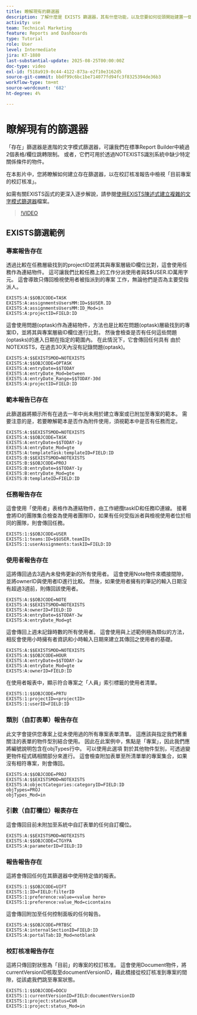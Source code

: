 ```yaml
---
title: 瞭解現有的篩選器
description: 了解什麼是 EXISTS 篩選器，其有什麼功能，以及您要如何從頭開始建置一個。此外，還可以參閱許多 EXISTS 篩選器的實用範例。
activity: use
team: Technical Marketing
feature: Reports and Dashboards
type: Tutorial
role: User
level: Intermediate
jira: KT-1880
last-substantial-update: 2025-08-25T00:00:00Z
doc-type: video
exl-id: f518a919-0c44-4122-873a-e2f10e3162d5
source-git-commit: bbdf99c6bc1be714077fd94fc3f8325394de36b3
workflow-type: tm+mt
source-wordcount: '682'
ht-degree: 4%

---
```


# 瞭解現有的篩選器

「存在」篩選器是進階的文字模式篩選器，可讓我們在標準Report Builder中繞過2個表格/欄位跳轉限制。 或者，它們可用於透過NOTEXISTS識別系統中缺少特定關係條件的物件。

在本影片中，您將瞭解如何建立存在篩選器，以在校訂核准報告中檢視「目前專案的校訂核准」。

如需有關EXISTS函式的更深入逐步解說，請參閱[使用EXISTS陳述式建立複雜的文字模式篩選器](https://experienceleague.adobe.com/en/docs/workfront/using/reporting/reports/text-mode/create-complex-text-mode-filters-using-exists-statements)檔案。

>[!VIDEO](https://video.tv.adobe.com/v/3471181/?quality=12&learn=on&enablevpops=1)

## EXISTS篩選範例

### 專案報告存在

透過比較在任務層級找到的projectID並將其與專案層級ID欄位比對，這會使用任務作為連結物件。 這可讓我們比較任務上的工作分派使用者與$$USER.ID萬用字元。 這會導致只傳回檢視使用者被指派到的專案
工作，無論他們是否為主要受指派人。

```
EXISTS:A:$$OBJCODE=TASK
EXISTS:A:assignmentsUsersMM:ID=$$USER.ID
EXISTS:A:assignmentsUsersMM:ID_Mod=in
EXISTS:A:projectID=FIELD:ID
```


這會使用問題(optask)作為連結物件，方法也是比較在問題(optask)層級找到的專案ID，並將其與專案層級ID欄位進行比對。 然後會檢查是否有任何這些問題(optasks)的進入日期在指定的範圍內。 在此情況下，它會傳回任何具有
由於NOTEXISTS，在過去30天內沒有記錄問題(optask)。

```
EXISTS:A:$$EXISTSMOD=NOTEXISTS
EXISTS:A:$$OBJCODE=OPTASK
EXISTS:A:entryDate=$$TODAY
EXISTS:A:entryDate_Mod=between
EXISTS:A:entryDate_Range=$$TODAY-30d
EXISTS:A:projectID=FIELD:ID
```

### 範本報告已存在

此篩選器將顯示所有在過去一年中尚未用於建立專案或已附加至專案的範本。 需要注意的是，若要瞭解範本是否作為附件使用，須視範本中是否有任務而定。

```
EXISTS:A:$$EXISTSMOD=NOTEXISTS
EXISTS:A:$$OBJCODE=TASK
EXISTS:A:entryDate=$$TODAY-1y
EXISTS:A:entryDate_Mod=gte
EXISTS:A:templateTask:templateID=FIELD:ID
EXISTS:B:$$EXISTSMOD=NOTEXISTS
EXISTS:B:$$OBJCODE=PROJ
EXISTS:B:entryDate=$$TODAY-1y
EXISTS:B:entryDate_Mod=gte
EXISTS:B:templateID=FIELD:ID
```

### 任務報告存在

這會使用「使用者」表格作為連結物件，由工作總攬taskID和任務ID連線。 接著會將ID的團隊集合檢查為使用者團隊ID，如果有任何受指派者與檢視使用者位於相同的團隊，則會傳回任務。

```
EXISTS:1:$$OBJCODE=USER
EXISTS:1:teams:ID=$$USER.teamIDs
EXISTS:1:userAssignments:taskID=FIELD:ID
```

### 使用者報告存在

這將傳回過去3週內未發佈更新的所有使用者。 這會使用Note物件來橋接間隙，並將ownerID與使用者ID進行比較。 然後，如果使用者擁有的筆記的輸入日期沒有超過3週前，則傳回該使用者。

```
EXISTS:A:$$OBJCODE=NOTE
EXISTS:A:$$EXISTSMOD=NOTEXISTS
EXISTS:A:ownerID=FIELD:ID
EXISTS:A:entryDate=$$TODAY-3w
EXISTS:A:entryDate_Mod=gt
```

這會傳回上週未記錄時數的所有使用者。 這會使用與上述範例極為類似的方法，相反會使用小時擁有者資訊和小時輸入日期來建立其傳回之使用者的基礎。

```
EXISTS:A:$$EXISTSMOD=NOTEXISTS
EXISTS:A:$$OBJCODE=HOUR
EXISTS:A:entryDate=$$TODAY-1w
EXISTS:A:entryDate_Mod=gte
EXISTS:A:ownerID=FIELD:ID
```

在使用者報表中，顯示符合專案之「人員」索引標籤的使用者清單。

```
EXISTS:1:$$OBJCODE=PRTU
EXISTS:1:projectID=<projectID>
EXISTS:1:userID=FIELD:ID
```

### 類別（自訂表單）報告存在

此文字會提供您專案上從未使用過的所有專案表單清單。 這應該與指定我們著重關注的表單的物件型別結合使用。 因此在此案例中，焦點是「專案」，因此我們應將編號說明包含在objTypes行中。 可以使用此選項
對於其他物件型別，可透過變更物件程式碼相關部分來進行。 這會檢查附加表單至所清單單的專案集合，如果沒有相符專案，則會傳回。

```
EXISTS:A:$$OBJCODE=PROJ
EXISTS:A:$$EXISTSMOD=NOTEXISTS
EXISTS:A:objectCategories:categoryID=FIELD:ID
objTypes=PROJ
objTypes_Mod=in
```

### 引數（自訂欄位）報表存在

這會傳回目前未附加至系統中自訂表單的任何自訂欄位。

```
EXISTS:A:$$EXISTSMOD=NOTEXISTS
EXISTS:A:$$OBJCODE=CTGYPA
EXISTS:A:parameterID=FIELD:ID
```

### 報告報告存在

這將會傳回任何在其篩選器中使用特定值的報表。

```
EXISTS:1:$$OBJCODE=UIFT
EXISTS:1:ID=FIELD:filterID
EXISTS:1:preference:value=<value here>
EXISTS:1:preference:value_Mod=cicontains
```

這會傳回附加至任何控制面板的任何報告。

```
EXISTS:A:$$OBJCODE=PRTBSC
EXISTS:A:internalSectionID=FIELD:ID
EXISTS:A:portalTab:ID_Mod=notblank
```

### 校訂核准報告存在

這將只傳回對狀態為「目前」的專案的校訂核准。 這會使用Document物件，將currentVersionID核取至documentVersionID，藉此橋接從校訂核准到專案的間隙，從該處我們跳至專案狀態。

```
EXISTS:1:$$OBJCODE=DOCU
EXISTS:1:currentVersionID=FIELD:documentVersionID
EXISTS:1:project:status=CUR
EXISTS:1:project:status_Mod=in
```

